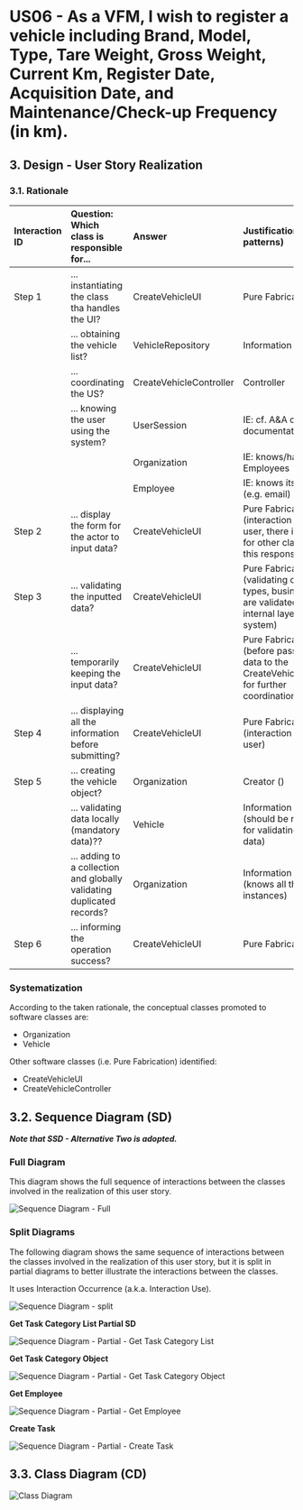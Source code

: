 # US06 -  As a VFM, I wish to register a vehicle including Brand, Model, Type, Tare Weight, Gross Weight, Current Km, Register Date, Acquisition Date, and Maintenance/Check-up Frequency (in km). 

## 3. Design - User Story Realization 

### 3.1. Rationale

| Interaction ID | Question: Which class is responsible for...                                 | Answer                  | Justification (with patterns)                                                                                      |
|:---------------|:----------------------------------------------------------------------------|:------------------------|:-------------------------------------------------------------------------------------------------------------------|
| Step 1         | ... instantiating the class tha handles the UI?                             | CreateVehicleUI         | Pure Fabrication                                                                                                   |
|                | ... obtaining the vehicle list?                                             | VehicleRepository       | Information Expert                                                                                                 |
|                | ... coordinating the US?                                                    | CreateVehicleController | Controller                                                                                                         |
|                | ... knowing the user using the system?                                      | UserSession             | IE: cf. A&A component documentation.                                                                               |
|                |                                                                             | Organization            | IE: knows/has its own Employees                                                                                    |
|                |                                                                             | Employee                | IE: knows its own data (e.g. email)                                                                                |
| Step 2         | ... display the form for the actor to input data?                           | CreateVehicleUI         | Pure Fabrication (interaction with the user, there is no reason for other class to have this responsibility)       |
| Step 3         | ... validating the inputted data?                                           | CreateVehicleUI         | Pure Fabrication (validating only data types, business rules are validated in a more internal layer of the system) |
|                | ... temporarily keeping the input data?                                     | CreateVehicleUI         | Pure Fabrication (before passing the data to the CreateVehicleController for further coordination)                 |
| Step 4         | ... displaying all the information before submitting?                       | CreateVehicleUI         | Pure Fabrication (interaction with the user)                                                                       |
| Step 5         | ... creating the vehicle object?                                            | Organization            | Creator ()                                                                                                         |
|                | ... validating data locally (mandatory data)??                              | Vehicle                 | Information Expert (should be responsible for validating its own data)                                             |
|                | ... adding to a collection and globally validating duplicated records?      | Organization            | Information Expert (knows all the Vehicle instances)                                                               |
| Step 6         | ... informing the operation success?                                        | CreateVehicleUI         | Pure Fabrication                                                                                                   |              

### Systematization ##

According to the taken rationale, the conceptual classes promoted to software classes are: 

* Organization
* Vehicle

Other software classes (i.e. Pure Fabrication) identified: 

* CreateVehicleUI  
* CreateVehicleController

## 3.2. Sequence Diagram (SD)

_**Note that SSD - Alternative Two is adopted.**_

### Full Diagram

This diagram shows the full sequence of interactions between the classes involved in the realization of this user story.

![Sequence Diagram - Full](svg/us06-sequence-diagram-full.svg)

### Split Diagrams

The following diagram shows the same sequence of interactions between the classes involved in the realization of this user story, but it is split in partial diagrams to better illustrate the interactions between the classes.

It uses Interaction Occurrence (a.k.a. Interaction Use).

![Sequence Diagram - split](svg/us006-sequence-diagram-split.svg)

**Get Task Category List Partial SD**

![Sequence Diagram - Partial - Get Task Category List](svg/us006-sequence-diagram-partial-get-task-category-list.svg)

**Get Task Category Object**

![Sequence Diagram - Partial - Get Task Category Object](svg/us006-sequence-diagram-partial-get-task-category.svg)

**Get Employee**

![Sequence Diagram - Partial - Get Employee](svg/us006-sequence-diagram-partial-get-employee.svg)

**Create Task**

![Sequence Diagram - Partial - Create Task](svg/us006-sequence-diagram-partial-create-task.svg)

## 3.3. Class Diagram (CD)

![Class Diagram](svg/us06-class-diagram.svg)
